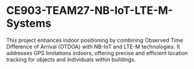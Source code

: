 # CE903-TEAM27-NB-IoT-LTE-M-Systems
This project enhances indoor positioning by combining Observed Time Difference of Arrival (OTDOA) with NB-IoT and LTE-M technologies. It addresses GPS limitations indoors, offering precise and efficient location tracking for objects and individuals within buildings.
